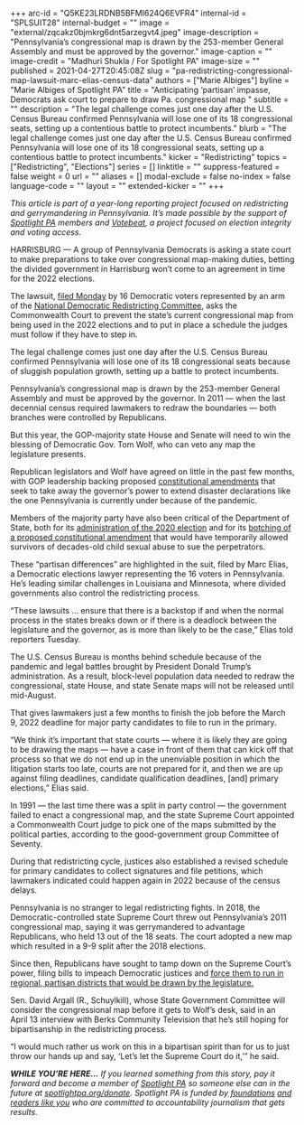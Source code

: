+++
arc-id = "Q5KE23LRDNB5BFMI624Q6EVFR4"
internal-id = "SPLSUIT28"
internal-budget = ""
image = "external/zqcakz0bjmkrg6dnt5arzegvt4.jpeg"
image-description = "Pennsylvania’s congressional map is drawn by the 253-member General Assembly and must be approved by the governor."
image-caption = ""
image-credit = "Madhuri Shukla / For Spotlight PA"
image-size = ""
published = 2021-04-27T20:45:08Z
slug = "pa-redistricting-congressional-map-lawsuit-marc-elias-census-data"
authors = ["Marie Albiges"]
byline = "Marie Albiges of Spotlight PA"
title = "Anticipating ‘partisan’ impasse, Democrats ask court to prepare to draw Pa. congressional map "
subtitle = ""
description = "The legal challenge comes just one day after the U.S. Census Bureau confirmed Pennsylvania will lose one of its 18 congressional seats, setting up a contentious battle to protect incumbents."
blurb = "The legal challenge comes just one day after the U.S. Census Bureau confirmed Pennsylvania will lose one of its 18 congressional seats, setting up a contentious battle to protect incumbents."
kicker = "Redistricting"
topics = ["Redistricting", "Elections"]
series = []
linktitle = ""
suppress-featured = false
weight = 0
url = ""
aliases = []
modal-exclude = false
no-index = false
language-code = ""
layout = ""
extended-kicker = ""
+++

<i>This article is part of a year-long reporting project focused on redistricting and gerrymandering in Pennsylvania. It’s made possible by the support of </i><a href="https://www.spotlightpa.org/"><i>Spotlight PA</i></a><i> members and </i><a href="https://votebeat.org/"><i>Votebeat</i></a><i>, a project focused on election integrity and voting access.</i>

HARRISBURG — A group of Pennsylvania Democrats is asking a state court to make preparations to take over congressional map-making duties, betting the divided government in Harrisburg won’t come to an agreement in time for the 2022 elections.

The lawsuit, <a href="https://static1.squarespace.com/static/606cc152e61b41310e611e23/t/60875a83e10cfc7649f11720/1619483268195/Carter.v.Degraffenreid.pdf">filed Monday</a> by 16 Democratic voters represented by an arm of the <a href="https://redistrictingaction.org/about">National Democratic Redistricting Committee</a>, asks the Commonwealth Court to prevent the state’s current congressional map from being used in the 2022 elections and to put in place a schedule the judges must follow if they have to step in.

The legal challenge comes just one day after the U.S. Census Bureau confirmed Pennsylvania will lose one of its 18 congressional seats because of sluggish population growth, setting up a battle to protect incumbents.

<script src="https://www.spotlightpa.org/embed.js" async></script><div data-spl-embed-version="1" data-spl-src="https://www.spotlightpa.org/embeds/newsletter/"></div>

Pennsylvania’s congressional map is drawn by the 253-member General Assembly and must be approved by the governor. In 2011 — when the last decennial census required lawmakers to redraw the boundaries — both branches were controlled by Republicans.

But this year, the GOP-majority state House and Senate will need to win the blessing of Democratic Gov. Tom Wolf, who can veto any map the legislature presents.

Republican legislators and Wolf have agreed on little in the past few months, with GOP leadership backing proposed <a href="https://www.spotlightpa.org/news/2021/03/pennsylvania-2021-ballot-questions-disaster-declaration-wording/">constitutional amendments</a> that seek to take away the governor’s power to extend disaster declarations like the one Pennsylvania is currently under because of the pandemic.

Members of the majority party have also been critical of the Department of State, both for its <a href="https://www.spotlightpa.org/news/2021/01/pennsylvania-2020-election-hearings-boockvar-republicans-lies-reforms/">administration of the 2020 election</a> and for its <a href="https://www.spotlightpa.org/news/2021/04/pa-clergy-child-sex-abuse-victims-legislation-two-year-window-lawsuit-relief-republican-objections/">botching of a proposed constitutional amendment</a> that would have temporarily allowed survivors of decades-old child sexual abuse to sue the perpetrators.

These “partisan differences” are highlighted in the suit, filed by Marc Elias, a Democratic elections lawyer representing the 16 voters in Pennsylvania. He’s leading similar challenges in Louisiana and Minnesota, where divided governments also control the redistricting process.

“These lawsuits … ensure that there is a backstop if and when the normal process in the states breaks down or if there is a deadlock between the legislature and the governor, as is more than likely to be the case,” Elias told reporters Tuesday.

The U.S. Census Bureau is months behind schedule because of the pandemic and legal battles brought by President Donald Trump’s administration. As a result, block-level population data needed to redraw the congressional, state House, and state Senate maps will not be released until mid-August.

That gives lawmakers just a few months to finish the job before the March 9, 2022 deadline for major party candidates to file to run in the primary.

“We think it’s important that state courts — where it is likely they are going to be drawing the maps — have a case in front of them that can kick off that process so that we do not end up in the unenviable position in which the litigation starts too late, courts are not prepared for it, and then we are up against filing deadlines, candidate qualification deadlines, [and] primary elections,” Elias said.

In 1991 — the last time there was a split in party control — the government failed to enact a congressional map, and the state Supreme Court appointed a Commonwealth Court judge to pick one of the maps submitted by the political parties, according to the good-government group Committee of Seventy.

During that redistricting cycle, justices also established a revised schedule for primary candidates to collect signatures and file petitions, which lawmakers indicated could happen again in 2022 because of the census delays.

<script src="https://www.spotlightpa.org/embed.js" async></script><div data-spl-embed-version="1" data-spl-src="https://www.spotlightpa.org/embeds/donate/?teaser_text=If%20you%20learned%20something%20from%20this%20report%2C%20pay%20it%20forward%20and%20become%20a%20member%20of%20Spotlight%20PA%20so%20someone%20else%20can%20in%20the%20future.&cta_text=CLICK%20TO%20CONTRIBUTE&eyebrow_text=WHILE%20YOU'RE%20HERE..."></div>

Pennsylvania is no stranger to legal redistricting fights. In 2018, the Democratic-controlled state Supreme Court threw out Pennsylvania’s 2011 congressional map, saying it was gerrymandered to advantage Republicans, who held 13 out of the 18 seats. The court adopted a new map which resulted in a 9-9 split after the 2018 elections.

Since then, Republicans have sought to tamp down on the Supreme Court’s power, filing bills to impeach Democratic justices and <a href="https://www.spotlightpa.org/news/2021/01/pennsylvania-judicial-districts-supreme-court-election-2020-rulings-republican-majority/">force them to run in regional, partisan districts that would be drawn by the legislature.</a>

Sen. David Argall (R., Schuylkill), whose State Government Committee will consider the congressional map before it gets to Wolf’s desk, said in an April 13 interview with Berks Community Television that he’s still hoping for bipartisanship in the redistricting process.

“I would much rather us work on this in a bipartisan spirit than for us to just throw our hands up and say, ‘Let’s let the Supreme Court do it,’” he said.

<i><b>WHILE YOU’RE HERE...</b></i><i> If you learned something from this story, pay it forward and become a member of </i><a href="https://www.spotlightpa.org/"><i>Spotlight PA</i></a><i> so someone else can in the future at </i><a href="http://spotlightpa.org/donate"><i>spotlightpa.org/donate</i></a><i>. Spotlight PA is funded by</i><a href="https://www.spotlightpa.org/support"><i> foundations</i></a><i> </i><a href="https://www.spotlightpa.org/support"><i>and readers like you</i></a><i> who are committed to accountability journalism that gets results.</i>
